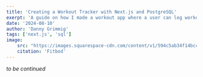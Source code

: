 ```yaml
---
title: 'Creating a Workout Tracker with Next.js and PostgreSQL'
exerpt: 'A guide on how I made a workout app where a user can log workouts, view history, track analytics with MUI X, and app authentication.'
date: '2024-08-10'
author: 'Danny Grimmig'
tags: ['next.js', 'sql']
image: 
    src: "https://images.squarespace-cdn.com/content/v1/594c5ab34f14bcca1a010c20/1583304866078-GC15T2ZW8PYYSWAWHB1I/ke17ZwdGBToddI8pDm48kIdwuL-YH8qdQNkAqEk86rtZw-zPPgdn4jUwVcJE1ZvWQUxwkmyExglNqGp0IvTJZUJFbgE-7XRK3dMEBRBhUpyrlDB6o-m1QpI9POf53GOOdPhFP3XS315CDLRkhmFZV6m7nputAs4I1PhPGOKRgIc/weightlifting+3+day+example.jpg"
    citation: 'Fitbod'
---
```

*to be continued*
